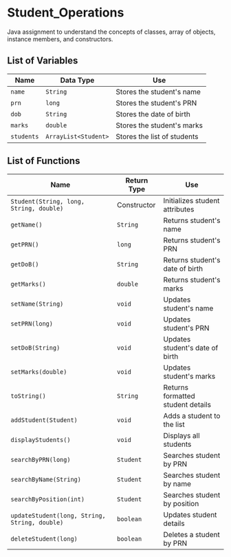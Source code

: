 # Student_Operations
Java assignment to understand the concepts of classes, array of objects, instance members, and constructors.

## List of Variables

| Name     | Data Type         | Use                         |
|----------|------------------|-----------------------------|
| `name`   | `String`         | Stores the student's name  |
| `prn`    | `long`           | Stores the student's PRN   |
| `dob`    | `String`         | Stores the date of birth   |
| `marks`  | `double`         | Stores the student's marks |
| `students` | `ArrayList<Student>` | Stores the list of students |

## List of Functions

| Name                | Return Type  | Use                                  |
|---------------------|-------------|--------------------------------------|
| `Student(String, long, String, double)` | Constructor | Initializes student attributes |
| `getName()`        | `String`     | Returns student's name              |
| `getPRN()`         | `long`       | Returns student's PRN               |
| `getDoB()`         | `String`     | Returns student's date of birth     |
| `getMarks()`       | `double`     | Returns student's marks             |
| `setName(String)`  | `void`       | Updates student's name              |
| `setPRN(long)`     | `void`       | Updates student's PRN               |
| `setDoB(String)`   | `void`       | Updates student's date of birth     |
| `setMarks(double)` | `void`       | Updates student's marks             |
| `toString()`       | `String`     | Returns formatted student details   |
| `addStudent(Student)` | `void`    | Adds a student to the list          |
| `displayStudents()` | `void`      | Displays all students               |
| `searchByPRN(long)` | `Student`   | Searches student by PRN             |
| `searchByName(String)` | `Student` | Searches student by name            |
| `searchByPosition(int)` | `Student` | Searches student by position        |
| `updateStudent(long, String, String, double)` | `boolean` | Updates student details |
| `deleteStudent(long)` | `boolean` | Deletes a student by PRN            |
